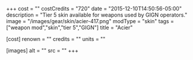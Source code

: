 +++
cost = ""
costCredits = "720"
date = "2015-12-10T14:50:56-05:00"
description = "Tier 5 skin available for weapons used by GIGN operators."
image = "/images/gear/skin/acier-417.png"
modType = "skin"
tags = ["weapon mod","skin","tier 5","GIGN"]
title = "Acier"

[cost]
  renown = ""
  credits = ""
  units = ""

[images]
  alt = ""
  src = ""
+++
